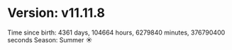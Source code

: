 # Version: v11.11.8
Time since birth: 4361 days, 104664 hours, 6279840 minutes, 376790400 seconds
Season: Summer ☀️
